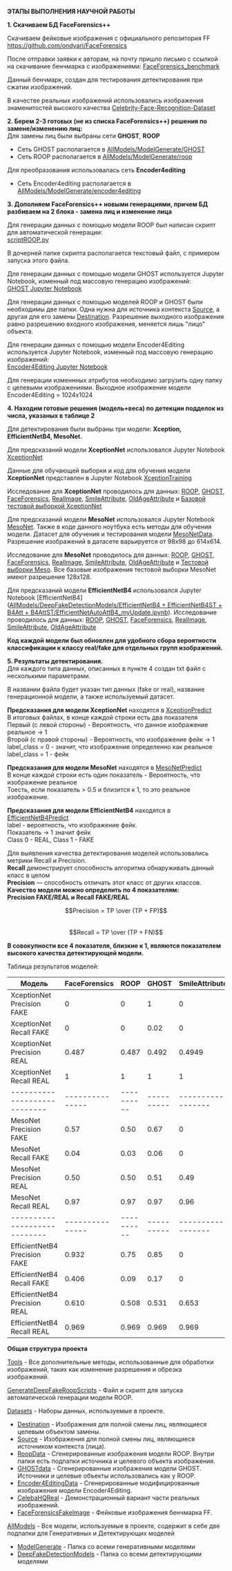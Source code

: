 **ЭТАПЫ ВЫПОЛНЕНИЯ НАУЧНОЙ РАБОТЫ**  

**1. Скачиваем БД FaceForensics++**  
  
Скачиваем фейковые изображения с официального репозитория FF 
https://github.com/ondyari/FaceForensics

После отправки заявки к авторам, на почту пришло письмо с ссылкой на скачивание бенчмарка с изображениями:
[FaceForensics_benchmark](http://kaldir.vc.in.tum.de/faceforensics_benchmark_images.zip)

Данный бенчмарк, создан для тестирования детектирования при сжатии изображений.

В качестве реальных изображений использовались изображения знаменитостей высокого качества
[Celebrity-Face-Recognition-Dataset](https://github.com/prateekmehta59/Celebrity-Face-Recognition-Dataset)

**2. Берем 2-3 готовых (не из списка FaceForensics++) решения по замене/изменению лиц:**  
Для замены лиц были выбраны сети **GHOST**, **ROOP**
- Сеть GHOST располагается в [AllModels/ModelGenerate/GHOST](AllModels/ModelGenerate/GHOST)
- Сеть ROOP располагается в [AllModels/ModelGenerate/roop](AllModels/ModelGenerate/roop)

Для преобразования использовалась сеть **Encoder4editing**
- Сеть Encoder4editing располагается в [AllModels/ModelGenerate/encoder4editing](AllModels/ModelGenerate/encoder4editing)
     
**3. Дополняем FaceForensics++ новыми генерациями, причем БД разбиваем на 2 блока - замена лиц и изменение лица**  

Для генерации данных с помощью модели ROOP был написан скрипт для автоматической генерации:  
[scriptROOP.py](GenerateDeepFakeRoopScripts/scriptROOP.py)

В дочерней папке скрипта располагается текстовый файл, с примером запуска этого файла. 
 
Для генерации данных с помощью модели GHOST используется Jupyter Notebook, изменный под массовую генерацию изображений:  
[GHOST Jupyter Notebook](AllModels/ModelGenerate/GHOST/GHOST_upd.ipynb)  

Для генерации данных с помощью моделей ROOP и GHOST были необходимы две папки. Одна нужна для источника контекста [Source](Datasets/source), а другая для его замены [Destination](Datasets/destination). Разрешение выходного изображения равно разрешению входного изображения, меняется лишь "лицо" объекта.

Для генерации данных с помощью модели Encoder4Editing используется Jupyter Notebook, изменный под массовую генерацию изображений:  
[Encoder4Editing Jupyter Notebook](https://github.com/Dryg1214/DeepFakeRepos/blob/main/AllModels/ModelGenerate/encoder4editing/E4emyUpdate.ipynb)  

Для генерации изменнных атрибутов необходимо загрузить одну папку с целевыми изображениями. Выходное изображение модели Encoder4Editing = 1024x1024

**4. Находим готовые решения (модель+веса) по детекции подделок из числа, указаных в таблице 2**  

Для детектирования были выбраны три модели: **Xception, EfficientNetB4, MesoNet.**  

Для предсказаний модели **XceptionNet** использовался Jupyter Notebook [XceptionNet](AllModels/DeepFakeDetectionModels/XceptionNet/XceptionNet.ipynb)  

Данные для обучающей выборки и код для обучения модели **XceptionNet** представлен в Jupyter Notebook [XceptionTraining](AllModels/DeepFakeDetectionModels/XceptionNet/Team_Dark_HAIYA_XceptionNet_Deepfake_Detector_Training.ipynb) 

Исследование для **XceptionNet** проводилось для данных: [ROOP](Datasets/RoopData/fake), [GHOST](Datasets/GHOSTdata/fake), [FaceForensics](Datasets/FaceForensics/fake), [RealImage](Datasets/CelebaHQReal/Data/real), [SmileAttribute](Datasets/Encoder4EditingData/Smile/fake), [OldAgeAttribute](Datasets/Encoder4EditingData/OldAge/fake) и [Базовой тестовой выборкой XceptionNet](AllModels/DeepFakeDetectionModels/XceptionNet/testing_images)  


Для предсказаний модели **MesoNet** использовался Jupyter Notebook [MesoNet](AllModels/DeepFakeDetectionModels/MesoNet-DeepFakeDetection/notebook/Meso_4.ipynb). 
Также в коде данного ноутбука есть методы для обучения модели. Датасет для обучения и тестирования модели [MesoNetData](AllModels/DeepFakeDetectionModels/MesoNet-DeepFakeDetection/data). Разрешение изображений в датасете варьируется от 98х98 до 614х614.

Исследование для **MesoNet** проводилось для данных: [ROOP](Datasets/RoopData/fake), [GHOST](Datasets/GHOSTdata/fake), [FaceForensics](Datasets/FaceForensics/fake), [RealImage](Datasets/CelebaHQReal/Data/real), [SmileAttribute](Datasets/Encoder4EditingData/Smile/fake), [OldAgeAttribute](Datasets/Encoder4EditingData/OldAge/fake) и [Тестовой выборки Meso](AllModels/DeepFakeDetectionModels/MesoNet-DeepFakeDetection/data/train). Все базовые изображения тестовой выборки MesoNet имеют разрешение 128х128.  

Для предсказаний модели **EfficientNetB4** использовался Jupyter Notebook [EfficientNetB4]([AllModels/DeepFakeDetectionModels/EfficientNetB4 + EfficientNetB4ST + B4Att + B4AttST/EfficientNetAutoAttB4_myUpdate.ipynb](https://github.com/Dryg1214/DeepFakeRepos/blob/main/AllModels/DeepFakeDetectionModels/EfficientNetB4%20%2B%20EfficientNetB4ST%20%2B%20B4Att%20%2B%20B4AttST/EfficientNetAutoAttB4_myUpdate.ipynb)). Исследование проводилось для данных: [ROOP](Datasets/RoopData/fake), [GHOST](Datasets/GHOSTdata/fake), [FaceForensics](Datasets/FaceForensics/fake), [RealImage](Datasets/CelebaHQReal/Data/real), [SmileAttribute](Datasets/Encoder4EditingData/Smile/fake), [OldAgeAttribute](Datasets/Encoder4EditingData/OldAge/fake)

**Код каждой модели был обновлен для удобного сбора вероятности классификации к классу real/fake для отдельных групп изображений.**


**5. Результаты детектирования.**  
Для каждого типа данных, описанных в пункте 4 создан txt файл с несколькими параметрами.  

В названии файла будет указан тип данных (fake or real), название генерационной модели, а также используемый датасет.  

**Предсказания для модели XceptionNet** находятся в [XceptionPredict](AllModels/DeepFakeDetectionModels/XceptionNet)  
В итоговых файлах, в конце каждой строки есть два показателя  
Первый (с левой стороны) - Вероятность, что данное изображение реальное -> 1  
Второй (с правой стороны) - Вероятность, что изображение фейк -> 1  
label_class = 0 - значит, что изображение определенно как реальное  
label_class = 1 - фейк

**Предсказания для модели MesoNet** находятся в [MesoNetPredict](AllModels/DeepFakeDetectionModels/MesoNet-DeepFakeDetection/notebook)  
В конце каждой строки есть один показатель - Вероятность, что изображение реальное  
Тоесть, если показатель > 0.5 и близится к 1, то это реальное изображение. 

**Предсказания для модели EfficientNetB4** находятся в [EfficientNetB4Predict](https://github.com/Dryg1214/DeepFakeRepos/tree/main/AllModels/DeepFakeDetectionModels/EfficientNetB4%20%2B%20EfficientNetB4ST%20%2B%20B4Att%20%2B%20B4AttST)  
label - вероятность, что изображение фейк.  
Показатель -> 1 значит фейк  
Class 0 - REAL, Class 1 - FAKE

Для выявления качества детектирования моделей использовались метрики Recall и Precision.  
**Recall** демонстрирует способность алгоритма обнаруживать данный класс в целом  
**Precision** — способность отличать этот класс от других классов.  
**Качество модели можно определить по 4 показателям:**   
**Precision FAKE/REAL и Recall FAKE/REAL**  

$$Precision = TP \over (TP + FP)$$  
$$Recall = TP \over (TP + FN)$$

**В совокупности все 4 показателя, близкие к 1, являются показателем высокого качества детектирующей модели.**

Таблица результатов моделей:

| Модель                     | FaceForensics |   ROOP   |  GHOST   | SmileAttribute  | OldAgeAttribute  | BaseData |
|----------------------------|---------------|----------|----------|-----------------|------------------|----------|
| XceptionNet Precision FAKE |        0      |     0    |     1    |        0        |          0       |  0.994   |
| XceptionNet Recall FAKE    |        0      |     0    |   0.02   |        0        |          0       |  0.925   |
| XceptionNet Precision REAL |     0.487     |   0.487  |  0.492   |      0.4949     |        0.4949    |  0.929   |
| XceptionNet Recall REAL    |        1      |     1    |     1    |        1        |          1       |  0.995   |
|----------------------------|---------------|----------|----------|-----------------|------------------|----------|
| MesoNet Precision FAKE     |      0.57     |   0.50   |  0.67    |        0        |         0        |  0.96    |
| MesoNet Recall FAKE        |      0.04     |   0.03   |  0.06    |        0        |         0        |  0.94    |
| MesoNet Precision REAL     |      0.50     |   0.50   |  0.51    |        0.49     |         0.49     |   0.96   |
| MesoNet Recall REAL        |      0.97     |   0.97   |  0.97    |        0.96     |         0.96     |   0.97   |
|----------------------------|---------------|----------|----------|-----------------|------------------|----------|
| EfficientNetB4 Precision FAKE|    0.932    |   0.75   |   0.85   |        0        |        0.25      |    -     |
| EfficientNetB4 Recall FAKE   |    0.406    |   0.09   |   0.17   |        0        |        0.02      |    -     |
| EfficientNetB4 Precision REAL|    0.610    |  0.508   |  0.531   |       0.653     |       0.657      |    -     |
| EfficientNetB4 Recall REAL   |    0.969    |  0.969   |  0.969   |       0.969     |       0.969      |    -     |

**Общая структура проекта**  

[Tools](Tools) - Все дополнительные методы, использованные для обработки изображений, таких как изменение разрешения и обрезка изображений.

[GenerateDeepFakeRoopScripts](GenerateDeepFakeRoopScripts) - Файл и скрипт для запуска автоматической генерации модели ROOP.

[Datasets](Datasets) - Наборы данных, используемые в проекте. 
- [Destination](Datasets/destination) - Изображения для полной смены лиц, являющиеся целевым объектом замены.
- [Source](Datasets/source) - Изображения для полной смены лиц, являющиеся источником контекста (лица).
- [RoopData](Datasets/RoopData) - Сгенерированные изображения модели ROOP. Внутри папки есть подпапки источника и целевого объекта изображения.
- [GHOSTdata](Datasets/GHOSTdata) - Сгенерированные изображения модели GHOST. Источники и целевые объекты использовались как у ROOP.
- [Encoder4EditingData](Datasets/Encoder4EditingData) - Сгенерированные модифицированные изображения модели Encoder4Editing.
- [CelebaHQReal](Datasets/CelebaHQReal) - Демонстрационный вариант части реальных изображений.
- [FaceForensicsFakeImage](Datasets/FaceForensics/fake) - Фейковые изображения бенчмарка FF.

[AllModels](AllModels) - Все модели, используемые в проекте, содержит в себе две подпапки для Генеративных и Детектирующих моделей
- [ModelGenerate](AllModels/ModelGenerate) - Папка со всеми генеративными моделями
- [DeepFakeDetectionModels](AllModels/DeepFakeDetectionModels) - Папка со всеми детектирующими моделями


